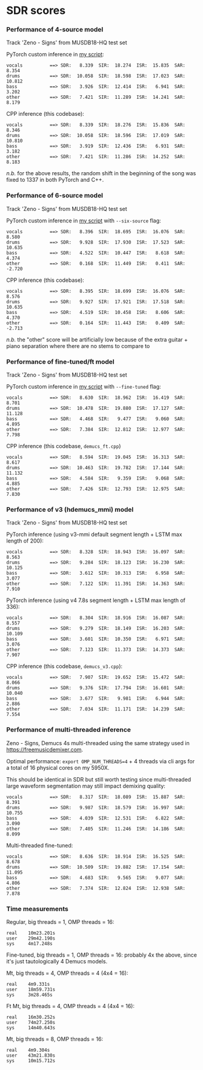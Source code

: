 # SDR scores

### Performance of 4-source model

Track 'Zeno - Signs' from MUSDB18-HQ test set

PyTorch custom inference in [my script](./scripts/demucs_pytorch_inference.py):
```
vocals          ==> SDR:   8.339  SIR:  18.274  ISR:  15.835  SAR:   8.354
drums           ==> SDR:  10.058  SIR:  18.598  ISR:  17.023  SAR:  10.812
bass            ==> SDR:   3.926  SIR:  12.414  ISR:   6.941  SAR:   3.202
other           ==> SDR:   7.421  SIR:  11.289  ISR:  14.241  SAR:   8.179
```
CPP inference (this codebase):
```
vocals          ==> SDR:   8.339  SIR:  18.276  ISR:  15.836  SAR:   8.346
drums           ==> SDR:  10.058  SIR:  18.596  ISR:  17.019  SAR:  10.810
bass            ==> SDR:   3.919  SIR:  12.436  ISR:   6.931  SAR:   3.182
other           ==> SDR:   7.421  SIR:  11.286  ISR:  14.252  SAR:   8.183
```
*n.b.* for the above results, the random shift in the beginning of the song was fixed to 1337 in both PyTorch and C++.

### Performance of 6-source model

Track 'Zeno - Signs' from MUSDB18-HQ test set

PyTorch custom inference in [my script](./scripts/demucs_pytorch_inference.py) with `--six-source` flag:
```
vocals          ==> SDR:   8.396  SIR:  18.695  ISR:  16.076  SAR:   8.580
drums           ==> SDR:   9.928  SIR:  17.930  ISR:  17.523  SAR:  10.635
bass            ==> SDR:   4.522  SIR:  10.447  ISR:   8.618  SAR:   4.374
other           ==> SDR:   0.168  SIR:  11.449  ISR:   0.411  SAR:  -2.720
```
CPP inference (this codebase):
```
vocals          ==> SDR:   8.395  SIR:  18.699  ISR:  16.076  SAR:   8.576
drums           ==> SDR:   9.927  SIR:  17.921  ISR:  17.518  SAR:  10.635
bass            ==> SDR:   4.519  SIR:  10.458  ISR:   8.606  SAR:   4.370
other           ==> SDR:   0.164  SIR:  11.443  ISR:   0.409  SAR:  -2.713
```

*n.b.* the "other" score will be artificially low because of the extra guitar + piano separation where there are no stems to compare to

### Performance of fine-tuned/ft model

Track 'Zeno - Signs' from MUSDB18-HQ test set

PyTorch custom inference in [my script](./scripts/demucs_pytorch_inference.py) with `--fine-tuned` flag:
```
vocals          ==> SDR:   8.630  SIR:  18.962  ISR:  16.419  SAR:   8.701
drums           ==> SDR:  10.478  SIR:  19.880  ISR:  17.127  SAR:  11.128
bass            ==> SDR:   4.468  SIR:   9.477  ISR:   9.060  SAR:   4.895
other           ==> SDR:   7.384  SIR:  12.812  ISR:  12.977  SAR:   7.798
```
CPP inference (this codebase, `demucs_ft.cpp`)
```
vocals          ==> SDR:   8.594  SIR:  19.045  ISR:  16.313  SAR:   8.617
drums           ==> SDR:  10.463  SIR:  19.782  ISR:  17.144  SAR:  11.132
bass            ==> SDR:   4.584  SIR:   9.359  ISR:   9.068  SAR:   4.885
other           ==> SDR:   7.426  SIR:  12.793  ISR:  12.975  SAR:   7.830
```

### Performance of v3 (hdemucs_mmi) model

Track 'Zeno - Signs' from MUSDB18-HQ test set

PyTorch inference (using v3-mmi default segment length + LSTM max length of 200):
```
vocals          ==> SDR:   8.328  SIR:  18.943  ISR:  16.097  SAR:   8.563
drums           ==> SDR:   9.284  SIR:  18.123  ISR:  16.230  SAR:  10.125
bass            ==> SDR:   3.612  SIR:  10.313  ISR:   6.958  SAR:   3.077
other           ==> SDR:   7.122  SIR:  11.391  ISR:  14.363  SAR:   7.910
```
PyTorch inference (using v4 7.8s segment length + LSTM max length of 336):
```
vocals          ==> SDR:   8.304  SIR:  18.916  ISR:  16.087  SAR:   8.557
drums           ==> SDR:   9.279  SIR:  18.149  ISR:  16.203  SAR:  10.109
bass            ==> SDR:   3.601  SIR:  10.350  ISR:   6.971  SAR:   3.076
other           ==> SDR:   7.123  SIR:  11.373  ISR:  14.373  SAR:   7.907
```
CPP inference (this codebase, `demucs_v3.cpp`):
```
vocals          ==> SDR:   7.907  SIR:  19.652  ISR:  15.472  SAR:   8.066
drums           ==> SDR:   9.376  SIR:  17.794  ISR:  16.601  SAR:  10.040
bass            ==> SDR:   3.677  SIR:   9.981  ISR:   6.944  SAR:   2.886
other           ==> SDR:   7.034  SIR:  11.171  ISR:  14.239  SAR:   7.554
```

### Performance of multi-threaded inference

Zeno - Signs, Demucs 4s multi-threaded using the same strategy used in <https://freemusicdemixer.com>.

Optimal performance: `export OMP_NUM_THREADS=4` + 4 threads via cli args for a total of 16 physical cores on my 5950X.

This should be identical in SDR but still worth testing since multi-threaded large waveform segmentation may still impact demixing quality:
```
vocals          ==> SDR:   8.317  SIR:  18.089  ISR:  15.887  SAR:   8.391
drums           ==> SDR:   9.987  SIR:  18.579  ISR:  16.997  SAR:  10.755
bass            ==> SDR:   4.039  SIR:  12.531  ISR:   6.822  SAR:   3.090
other           ==> SDR:   7.405  SIR:  11.246  ISR:  14.186  SAR:   8.099
```

Multi-threaded fine-tuned:
```
vocals          ==> SDR:   8.636  SIR:  18.914  ISR:  16.525  SAR:   8.678
drums           ==> SDR:  10.509  SIR:  19.882  ISR:  17.154  SAR:  11.095
bass            ==> SDR:   4.683  SIR:   9.565  ISR:   9.077  SAR:   4.806
other           ==> SDR:   7.374  SIR:  12.824  ISR:  12.938  SAR:   7.878
```

### Time measurements

Regular, big threads = 1, OMP threads = 16:
```
real    10m23.201s
user    29m42.190s
sys     4m17.248s
```

Fine-tuned, big threads = 1, OMP threads = 16: probably 4x the above, since it's just tautologically 4 Demucs models.

Mt, big threads = 4, OMP threads = 4 (4x4 = 16):
```
real    4m9.331s
user    18m59.731s
sys     3m28.465s
```

Ft Mt, big threads = 4, OMP threads = 4 (4x4 = 16):
```
real    16m30.252s
user    74m27.250s
sys     14m40.643s
```

Mt, big threads = 8, OMP threads = 16:
```
real    4m9.304s
user    43m21.830s
sys     10m15.712s
```
